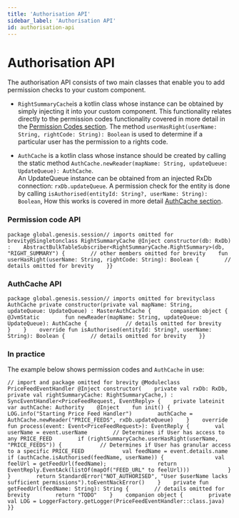 ```yaml
---
title: 'Authorisation API'
sidebar_label: 'Authorisation API'
id: authorisation-api
---
```


Authorisation API
=================

The authorisation API consists of two main classes that enable you to add permission checks to your custom component.

-   `RightSummaryCache`is a kotlin class whose instance can be obtained by simply injecting it into your custom component. This functionality relates directly to the permission codes functionality covered in more detail in the [Permission Codes section](https://docs.genesis.global/secure/creating-applications/defining-your-application/access-control/authorisation-over/). The method `userHasRight(userName: String, rightCode: String): Boolean` is used to determine if a particular user has the permission to a rights code.

-   `AuthCache` is a kotlin class whose instance should be created by calling the static method `AuthCache.newReader(mapName: String, updateQueue: UpdateQueue): AuthCache`.\
    An UpdateQueue instance can be obtained from an injected RxDb connection: `rxDb.updateQueue`. A permission check for the entity is done by calling `isAuthorised(entityId: String?, userName: String): Boolean`, How this works is covered in more detail [AuthCache section](https://docs.genesis.global/secure/creating-applications/defining-your-application/access-control/authorisation-over/).

### Permission code API[​](https://docs.genesis.global/secure/reference/developer/api/authorisation-api/#permission-code-api "Direct link to heading")

```
package global.genesis.session// imports omitted for brevity@Singletonclass RightSummaryCache @Inject constructor(db: RxDb) :    AbstractBulkTableSubscriber<RightSummaryCache.RightSummary>(db, "RIGHT_SUMMARY") {        // other members omitted for brevity    fun userHasRight(userName: String, rightCode: String): Boolean {        // details omitted for brevity    }}
```

### AuthCache API[​](https://docs.genesis.global/secure/reference/developer/api/authorisation-api/#authcache-api "Direct link to heading")

```
package global.genesis.session// imports omitted for brevityclass AuthCache private constructor(private val mapName: String, updateQueue: UpdateQueue) : MasterAuthCache {      companion object {        @JvmStatic        fun newReader(mapName: String, updateQueue: UpdateQueue): AuthCache {            // details omitted for brevity        }    }    override fun isAuthorised(entityId: String?, userName: String): Boolean {        // details omitted for brevity    }}
```

### In practice[​](https://docs.genesis.global/secure/reference/developer/api/authorisation-api/#in-practice "Direct link to heading")

The example below shows permission codes and `AuthCache` in use:

```
// import and package omitted for brevity @Moduleclass PriceFeedEventHandler @Inject constructor(    private val rxDb: RxDb,    private val rightSummaryCache: RightSummaryCache,) : SyncEventHandler<PriceFeedRequest, EventReply> {    private lateinit var authCache: Authority    @Inject    fun init() {        LOG.info("Starting Price Feed Handler")        authCache = AuthCache.newReader("PRICE_FEEDS", rxDb.updateQueue)    }    override fun process(event: Event<PriceFeedRequest>): EventReply {        val userName = event.userName        // Determines if User has access to any PRICE_FEED        if (rightSummaryCache.userHasRight(userName, "PRICE_FEEDS")) {            // Determines if User has granular access to a specific PRICE_FEED            val feedName = event.details.name            if (authCache.isAuthorised(feedName, userName)) {                val feelUrl = getFeedUrl(feedName);                return EventReply.EventAck(listOf(mapOf("FEED_URL" to feelUrl)))            }        }        return StandardError("NOT_AUTHORISED", "User $userName lacks sufficient permissions").toEventNackError()    }    private fun getFeedUrl(feedName: String): String {        // details omitted for brevity        return "TODO"    }    companion object {        private val LOG = LoggerFactory.getLogger(PriceFeedEventHandler::class.java)    }}
```
